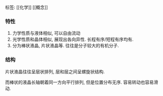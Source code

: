 标签: [[化学]] [[概念]]
### 特性
1. 力学性质与液体相似, 可以自由流动
2. 光学性质和晶体相似, 展现出各向异性. 长程有序/短程有序均有.
3. 分为棒状液晶, 片状液晶等. 往往是分子较大的有机分子.

### 结构

片状液晶往往呈层状排列, 层和层之间呈螺旋状结构. 

而棒状的液晶长轴朝着同一方向平行排列, 但是位置分布无序. 容易转动也容易滑动. 